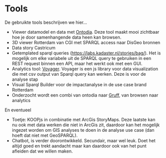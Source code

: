 # Tools
De gebruikte tools beschrijven we hier...

- Viewer datamodel en data met [Ontodia](http://ontodia.org). Deze tool maakt mooi zichtbaar hoe je door samenhangende data heen kan browsen.
- 3D viewer Rotterdam van CGI met SPARQL access naar DisGeo bronnen
- Data story Castricum
- Getemplated sparql queries (https://labs.kadaster.nl/stories/bag/). Het is mogelijk om elke variabele uit de SPARQL query te gebruiken in een REST request binnen een API, maar het werkt ook met een GUI. 
- Analytics tool: [Voyager](http://vega.github.io/voyager/). Voyager is een js library voor data visualization die met csv output van Sparql query kan werken. Deze is voor de analyse stap
- Visual Sparql Builder voor de impactanalyse in de use case brand Rotterdam
- Onderzocht wordt een combi van ontodia naar [Gruff](https://allegrograph.com/products/gruff/), van browsen naar analytics

En eventueel
- Toetje: KOOPjs in combinatie met ArcGis StoryMaps. Deze laatste kan nu ook met data werken die niet in ArcGis zit, daardoor kan het mogelijk ingezet worden om GIS analyses te doen in de analyse use case (dan hoeft dat niet met GeoSPARQL). 
- Chatbot, is verder doorontwikkeld. Secundair, maar wel leuk. Doet het altijd goed en trekt aandacht maar kan daardoor ook van het punt afleiden dat we willen maken.

